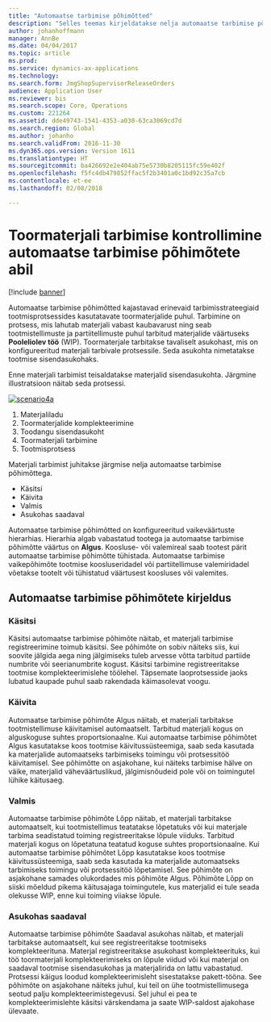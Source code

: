 ```yaml
---
title: "Automaatse tarbimise põhimõtted"
description: "Selles teemas kirjeldatakse nelja automaatse tarbimise põhimõtet, mida kasutatakse toormaterjali tarbimisel."
author: johanhoffmann
manager: AnnBe
ms.date: 04/04/2017
ms.topic: article
ms.prod: 
ms.service: dynamics-ax-applications
ms.technology: 
ms.search.form: JmgShopSupervisorReleaseOrders
audience: Application User
ms.reviewer: bis
ms.search.scope: Core, Operations
ms.custom: 221264
ms.assetid: dde49743-1541-4353-a030-63ca3069cd7d
ms.search.region: Global
ms.author: johanho
ms.search.validFrom: 2016-11-30
ms.dyn365.ops.version: Version 1611
ms.translationtype: HT
ms.sourcegitcommit: ba426692e2e404ab75e5730b8205115fc59e402f
ms.openlocfilehash: f5fc4db479852ffac5f2b3401a0c1bd92c35a7cb
ms.contentlocale: et-ee
ms.lasthandoff: 02/08/2018

---
```


# <a name="controlling-raw-material-consumption-by-using-flushing-principles"></a>Toormaterjali tarbimise kontrollimine automaatse tarbimise põhimõtete abil

[!include [banner](../includes/banner.md)]

Automaatse tarbimise põhimõtted kajastavad erinevaid tarbimisstrateegiaid tootmisprotsessides kasutatavate toormaterjalide puhul. Tarbimine on protsess, mis lahutab materjali vabast kaubavarust ning seab tootmistellimuste ja partiitellimuste puhul tarbitud materjalide väärtuseks **Pooleliolev töö** (WIP). Toormaterjale tarbitakse tavaliselt asukohast, mis on konfigureeritud materjali tarbivale protsessile. Seda asukohta nimetatakse tootmise sisendasukohaks.

Enne materjali tarbimist teisaldatakse materjalid sisendasukohta. Järgmine illustratsioon näitab seda protsessi.

[![scenario4a](./media/scenario4a.png)](./media/scenario4a.png)

1. Materjaliladu
2. Toormaterjalide komplekteerimine
3. Toodangu sisendasukoht
4. Toormaterjali tarbimine
5. Tootmisprotsess

Materjali tarbimist juhitakse järgmise nelja automaatse tarbimise põhimõttega.

- Käsitsi
- Käivita
- Valmis
- Asukohas saadaval

Automaatse tarbimise põhimõtted on konfigureeritud vaikeväärtuste hierarhias. Hierarhia algab vabastatud tootega ja automaatse tarbimise põhimõtte väärtus on **Algus**. Koosluse- või valemireal saab tootest pärit automaatse tarbimise põhimõtte tühistada. Automaatse tarbimise vaikepõhimõte tootmise koosluseridadel või partiitellimuse valemiridadel võetakse tootelt või tühistatud väärtusest koosluses või valemites.

## <a name="description-of-the-flushing-principles"></a>Automaatse tarbimise põhimõtete kirjeldus

### <a name="manual"></a>Käsitsi
Käsitsi automaatse tarbimise põhimõte näitab, et materjali tarbimise registreerimine toimub käsitsi. See põhimõte on sobiv näiteks siis, kui soovite jälgida aega ning jälgimiseks tuleb arvesse võtta tarbitud partiide numbrite või seerianumbrite kogust. Käsitsi tarbimine registreeritakse tootmise komplekteerimislehe töölehel. Täpsemate laoprotsesside jaoks lubatud kaupade puhul saab rakendada käimasolevat voogu.

### <a name="start"></a>Käivita
Automaatse tarbimise põhimõte Algus näitab, et materjali tarbitakse tootmistellimuse käivitamisel automaatselt. Tarbitud materjali kogus on alguskoguse suhtes proportsionaalne. Kui automaatse tarbimise põhimõtet Algus kasutatakse koos tootmise käivitussüsteemiga, saab seda kasutada ka materjalide automaatseks tarbimiseks toimingu või protsessitöö käivitamisel. See põhimõtte on asjakohane, kui näiteks tarbimise hälve on väike, materjalid väheväärtuslikud, jälgimisnõudeid pole või on toimingutel lühike käitusaeg. 

### <a name="finish"></a>Valmis
Automaatse tarbimise põhimõte Lõpp näitab, et materjali tarbitakse automaatselt, kui tootmistellimus teatatakse lõpetatuks või kui materjale tarbima seadistatud toiming registreeritakse lõpule viiduks. Tarbitud materjali kogus on lõpetatuna teatatud koguse suhtes proportsionaalne. Kui automaatse tarbimise põhimõtet Lõpp kasutatakse koos tootmise käivitussüsteemiga, saab seda kasutada ka materjalide automaatseks tarbimiseks toimingu või protsessitöö lõpetamisel. See põhimõte on asjakohane samades olukordades mis põhimõte Algus. Põhimõte Lõpp on siiski mõeldud pikema käitusajaga toimingutele, kus materjalid ei tule seada olekusse WIP, enne kui toiming viiakse lõpule. 

### <a name="available-at-location"></a>Asukohas saadaval
Automaatse tarbimise põhimõte Saadaval asukohas näitab, et materjali tarbitakse automaatselt, kui see registreeritakse tootmiseks komplekteerituna. Materjal registreeritakse asukohast komplekteerituks, kui töö toormaterjali komplekteerimiseks on lõpule viidud või kui materjal on saadaval tootmise sisendasukohas ja materjalirida on lattu vabastatud. Protsessi käigus loodud komplekteerimisleht sisestatakse pakett-tööna. See põhimõte on asjakohane näiteks juhul, kui teil on ühe tootmistellimusega seotud palju komplekteerimistegevusi. Sel juhul ei pea te komplekteerimislehte käsitsi värskendama ja saate WIP-saldost ajakohase ülevaate.

